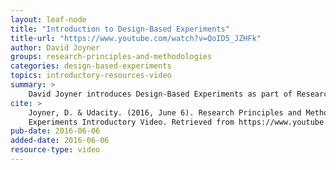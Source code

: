 ```yaml
---
layout: leaf-node
title: "Introduction to Design-Based Experiments"
title-url: "https://www.youtube.com/watch?v=QoID5_JZHFk"
author: David Joyner
groups: research-principles-and-methodologies
categories: design-based-experiments
topics: introductory-resources-video
summary: >
    David Joyner introduces Design-Based Experiments as part of Research Principles and Methodologies.
cite: >
    Joyner, D. & Udacity. (2016, June 6). Research Principles and Methodologies: Design-Based
    Experiments Introductory Video. Retrieved from https://www.youtube.com/watch?v=QoID5_JZHFk
pub-date: 2016-06-06
added-date: 2016-06-06
resource-type: video
---
```

